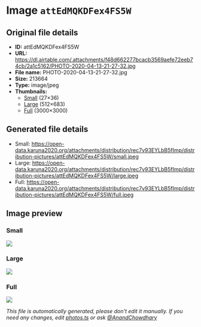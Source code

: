 # Image `attEdMQKDFex4FS5W`

## Original file details

- **ID:** attEdMQKDFex4FS5W
- **URL:** https://dl.airtable.com/.attachments/f48d662277bcacb3569aefe72eeb74cb/2a1c5162/PHOTO-2020-04-13-21-27-32.jpg
- **File name:** PHOTO-2020-04-13-21-27-32.jpg
- **Size:** 213664
- **Type:** image/jpeg
- **Thumbnails:**
  - [Small](https://dl.airtable.com/.attachmentThumbnails/d0a642a3b44943d6719b788421598560/09cf63bd) (27×36)
  - [Large](https://dl.airtable.com/.attachmentThumbnails/6ffb6babbbad8b8d4281466c23692355/cbe4768a) (512×683)
  - [Full](https://dl.airtable.com/.attachmentThumbnails/ec7d5e55463ce1cddd57dc3470820e38/c53cf50f) (3000×3000)

## Generated file details

- Small: https://open-data.karuna2020.org/attachments/distribution/rec7v93EYLbB5fImp/distribution-pictures/attEdMQKDFex4FS5W/small.jpeg
- Large: https://open-data.karuna2020.org/attachments/distribution/rec7v93EYLbB5fImp/distribution-pictures/attEdMQKDFex4FS5W/large.jpeg
- Full: https://open-data.karuna2020.org/attachments/distribution/rec7v93EYLbB5fImp/distribution-pictures/attEdMQKDFex4FS5W/full.jpeg

## Image preview

### Small

![](https://open-data.karuna2020.org/attachments/distribution/rec7v93EYLbB5fImp/distribution-pictures/attEdMQKDFex4FS5W/small.jpeg)

### Large

![](https://open-data.karuna2020.org/attachments/distribution/rec7v93EYLbB5fImp/distribution-pictures/attEdMQKDFex4FS5W/large.jpeg)

### Full

![](https://open-data.karuna2020.org/attachments/distribution/rec7v93EYLbB5fImp/distribution-pictures/attEdMQKDFex4FS5W/full.jpeg)

_This file is automatically generated, please don't edit it manually. If you need any changes, edit [photos.ts](/photos.ts) or ask [@AnandChowdhary](https://github.com/AnandChowdhary)_
